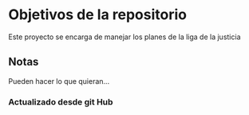 # Objetivos de la repositorio

Este proyecto se encarga de manejar los planes de la liga de la justicia


## Notas
Pueden hacer lo que quieran...

### Actualizado desde git Hub
